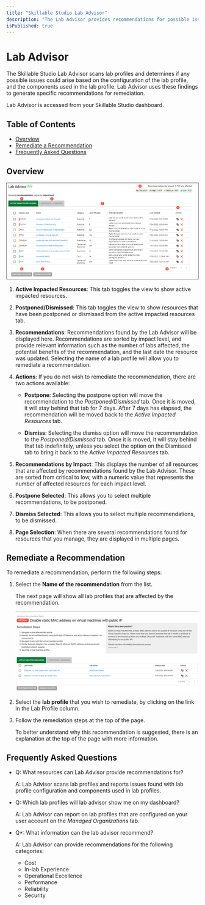 ```yaml
---
title: "Skillable Studio Lab Advisor"
description: "The Lab Advisor provides recommendations for possible issues found in lab profiles and lab profile configuration."
isPublished: true
---
```


# Lab Advisor

The Skillable Studio Lab Advisor scans lab profiles and determines if any possible issues could arise based on the configuration of the lab profile, and the components used in the lab profile. Lab Advisor uses these findings to generate specific recommendations for remediation. 

Lab Advisor is accessed from your Skillable Studio dashboard. 

## Table of Contents

- [Overview](#overview)
- [Remediate a Recommendation](#remediate-a-recommendation)
- [Frequently Asked Questions](#frequently-asked-questions)

## Overview

![Lab Advisor Dashboard](images/lab-advisor-overview.png)

1. **Active Impacted Resources**: This tab toggles the view to show active impacted resources. 

1. **Postponed/Dismissed**: This tab toggles the view to show resources that have been postponed or dismissed from the active impacted resources tab.

1. **Recommendations**: Recommendations found by the Lab Advisor will be displayed here. Recommendations are sorted by impact level, and provide relevant information such as the number of labs affected, the potential benefits of the recommendation, and the last date the resource was updated. Selecting the name of a lab profile will allow you to remediate a recommendation.

1. **Actions**: If you do not wish to remediate the recommendation, there are two actions available: 

    - **Postpone**: Selecting the postpone option will move the recommendation to the _Postponed/Dismissed_ tab. Once it is moved, it will stay behind that tab for 7 days. After 7 days has elapsed, the recommendation will be moved back to the _Active Impacted Resources_ tab. 

    - **Dismiss**: Selecting the dismiss option will move the recommendation to the _Postponed/Dismissed_ tab. Once it is moved, it will stay behind that tab indefinitely, unless you select the option on the Dismissed tab to bring it back to the _Active Impacted Resources_ tab. 

1. **Recommendations by Impact**: This displays the number of all resources that are affected by recommendations found by the Lab Advisor. These are sorted from critical to low, with a numeric value that represents the number of affected resources for each impact level. 

1. **Postpone Selected**: This allows you to select multiple recommendations, to be postponed. 

1. **Dismiss Selected**: This allows you to select multiple recommendations, to be dismissed. 

1. **Page Selection**: When there are several recommendations found for resources that you manage, they are displayed in multiple pages. 

## Remediate a Recommendation

To remediate a recommendation, perform the following steps: 

1.  Select the **Name of the recommendation** from the list.

    The next page will show all lab profiles that are affected by the recommendation.

    ![Remediate Recommendatin](images/remediate-recommendatin.png)

1. Select the **lab profile** that you wish to remediate, by clicking on the link in the Lab Profile column.

1. Follow the remediation steps at the top of the page. 

    To better understand why this recommendation is suggested, there is an explanation at the top of the page with more information. 

## Frequently Asked Questions

- Q: What resources can Lab Advisor provide recommendations for? 
 
  A: Lab Advisor scans lab profiles and reports issues found with lab profile configuration and components used in lab profiles.

- Q: Which lab profiles will lab advisor show me on my dashboard? 

    A: Lab Advisor can report on lab profiles that are configured on your user account on the _Managed Organizations_ tab. 

- Q*: What information can the lab advisor recommend? 
 
  A: Lab Advisor can provide recommendations for the following categories: 
    
  - Cost
  - In-lab Experience
  - Operational Excellence
  - Performance
  - Reliability
  - Security
